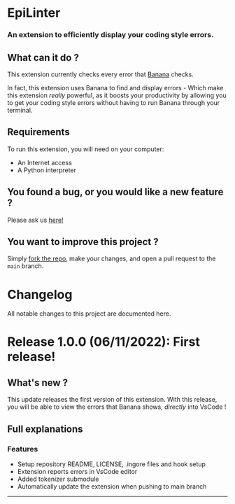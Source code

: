 # EpiLinter

### An extension to efficiently display your coding style errors.

## What can it do ?
This extension currently checks every error that [Banana](https://github.com/Epitech/coding-style-checker) checks.

In fact, this extension uses Banana to find and display errors - Which make this extension *really* powerful, as it boosts your productivity by allowing you to get your coding style errors without having to run Banana through your terminal.

## Requirements

To run this extension, you will need on your computer:
* An Internet access
* A Python interpreter

## You found a bug, or you would like a new feature ?
Please ask us [here!](https://github.com/Epitech/coding-style-checker/issues/new/choose)


## You want to improve this project ?
Simply [fork the repo](https://docs.github.com/en/get-started/quickstart/fork-a-repo), make your changes, and open a pull request to the `main` branch.
# Changelog

All notable changes to this project are documented here.

# Release 1.0.0 (06/11/2022):  First release!

## What's new ?
This update releases the first version of this extension.
With this release, you will be able to view the errors that Banana shows, *directly* into VsCode !


## Full explanations

### Features


 * Setup repository README, LICENSE, .ingore files and hook setup
 * Extension reports errors in VsCode editor
 * Added tokenizer submodule
 * Automatically update the extension when pushing to main branch


---

